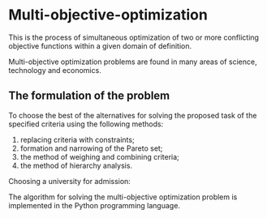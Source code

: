 # Multi-objective-optimization  

This is the process of simultaneous optimization of two or more conflicting objective functions within a given domain of definition.  

Multi-objective optimization problems are found in many areas of science, technology and economics.  

## The formulation of the problem  

To choose the best of the alternatives for solving the proposed task of the specified criteria using the following methods:  

1. replacing criteria with constraints;  
2. formation and narrowing of the Pareto set;  
3. the method of weighing and combining criteria;  
4. the method of hierarchy analysis.  

Choosing a university for admission:  





The algorithm for solving the multi-objective optimization problem is implemented in the Python programming language.  

